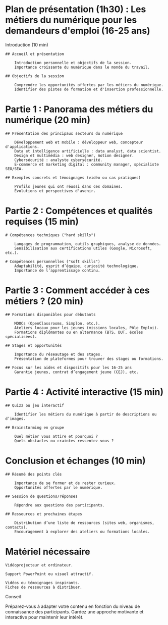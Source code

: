 # Plan de présentation (1h30) : Les métiers du numérique pour les demandeurs d'emploi (16-25 ans)
Introduction (10 min)

    ## Accueil et présentation
        
        Introduction personnelle et objectifs de la session.
        Importance croissante du numérique dans le monde du travail.
        
    ## Objectifs de la session
    
        Comprendre les opportunités offertes par les métiers du numérique.
        Identifier des pistes de formation et d'insertion professionnelle.

# Partie 1 : Panorama des métiers du numérique (20 min)

    ## Présentation des principaux secteurs du numérique
    
        Développement web et mobile : développeur web, concepteur d'applications.
        Data et intelligence artificielle : data analyst, data scientist.
        Design et multimédia : web designer, motion designer.
        Cybersécurité : analyste cybersécurité.
        E-commerce et marketing digital : community manager, spécialiste SEO/SEA.

    ## Exemples concrets et témoignages (vidéo ou cas pratiques)
    
        Profils jeunes qui ont réussi dans ces domaines.
        Évolutions et perspectives d'avenir.

# Partie 2 : Compétences et qualités requises (15 min)

    # Compétences techniques ("hard skills")
    
        Langages de programmation, outils graphiques, analyse de données.
        Sensibilisation aux certifications utiles (Google, Microsoft, etc.).
        
    # Compétences personnelles ("soft skills")
        Adaptabilité, esprit d’équipe, curiosité technologique.
        Importance de l’apprentissage continu.

# Partie 3 : Comment accéder à ces métiers ? (20 min)

    ## Formations disponibles pour débutants
    
        MOOCs (OpenClassrooms, Simplon, etc.).
        Ateliers locaux pour les jeunes (missions locales, Pôle Emploi).
        Formations diplômantes ou en alternance (BTS, DUT, écoles spécialisées).

    ## Stages et opportunités
    
        Importance du réseautage et des stages.
        Présentation de plateformes pour trouver des stages ou formations.

    ## Focus sur les aides et dispositifs pour les 16-25 ans
        Garantie jeunes, contrat d’engagement jeune (CEJ), etc.

# Partie 4 : Activité interactive (15 min)

    ## Quizz ou jeu interactif
    
        Identifier les métiers du numérique à partir de descriptions ou d’images.
        
    ## Brainstorming en groupe
    
        Quel métier vous attire et pourquoi ?
        Quels obstacles ou craintes ressentez-vous ?

# Conclusion et échanges (10 min)

    ## Résumé des points clés
    
        Importance de se former et de rester curieux.
        Opportunités offertes par le numérique.
        
    ## Session de questions/réponses
    
        Répondre aux questions des participants.
        
    ## Ressources et prochaines étapes
    
        Distribution d’une liste de ressources (sites web, organismes, contacts).
        Encouragement à explorer des ateliers ou formations locales.

# Matériel nécessaire

    Vidéoprojecteur et ordinateur.
    
    Support PowerPoint ou visuel attractif.
    
    Vidéos ou témoignages inspirants.
    Fiches de ressources à distribuer.

Conseil

Préparez-vous à adapter votre contenu en fonction du niveau de connaissance des participants. Gardez une approche motivante et interactive pour maintenir leur intérêt.
